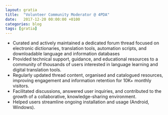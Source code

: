```yaml
---
layout: gratia
title:  "Volunteer Community Moderator @ 4PDA"
date:   2017-12-20 00:00:00 +0100
categories: blog
tags: [gratia]
---
```


* Curated and actively maintained a dedicated forum thread focused on electronic dictionaries, translation tools, automation scripts, and downloadable language and information databases
* Provided technical support, guidance, and educational resources to a community of thousands of users interested in language learning and digital translation tools.
* Regularly updated thread content, organised and catalogued resources, improving engagement and information retention for 10K+ monthly visitors.
* Facilitated discussions, answered user inquiries, and contributed to the growth of a collaborative, knowledge-sharing environment.
* Helped users streamline ongoing installation and usage (Android, Windows).
